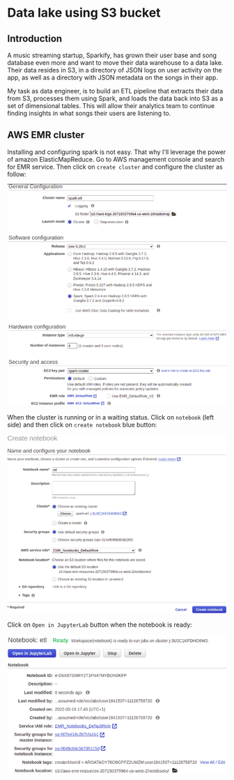 # Data lake using S3 bucket

## Introduction

A music streaming startup, Sparkify, has grown their user base and song database
even more and want to move their data warehouse to a data lake. Their data resides
in S3, in a directory of JSON logs on user activity on the app, as well as a
directory with JSON metadata on the songs in their app.

My task as data engineer, is to build an ETL pipeline that extracts their data
from S3, processes them using Spark, and loads the data back into S3 as a set of
dimensional tables. This will allow their analytics team to continue finding
insights in what songs their users are listening to.

## AWS EMR cluster

Installing and configuring spark is not easy. That why I'll leverage the power
of amazon ElasticMapReduce. Go to AWS management console and search for EMR
service. Then click on `create cluster` and configure the cluster as follow:

![Launch EMR](images/emr-cluster.png)

When the cluster is running or in a waiting status. Click on `notebook`
(left side) and then click on `create notebook` blue button:

![create notebook](images/create-notebook.png)

Click on `Open in JupyterLab` button when the notebook is ready:

![launch notebook](images/open-notebook.png)
